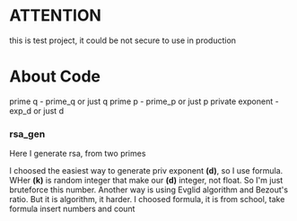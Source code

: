 # ATTENTION

this is test project, it could be not secure to use in production

# About Code

prime q - prime_q or just q
prime p - prime_p or just p
private exponent - exp_d or just d
### rsa_gen

Here I generate rsa, from two primes

I choosed the easiest way to generate priv exponent **(d)**, so I use formula. WHer **(k)** is random integer that make our **(d)** integer, not float. So I'm just bruteforce this number. Another way is using Evglid algorithm and Bezout's ratio. But it is algorithm, it harder. I choosed formula, it is from school, take formula insert numbers and count

